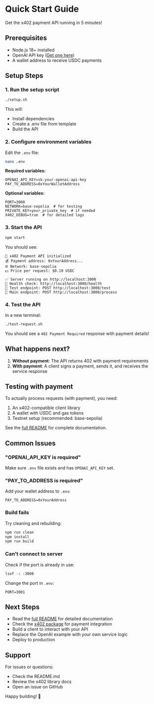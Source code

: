 # Quick Start Guide

Get the x402 payment API running in 5 minutes!

## Prerequisites

- Node.js 18+ installed
- OpenAI API key ([Get one here](https://platform.openai.com/api-keys))
- A wallet address to receive USDC payments

## Setup Steps

### 1. Run the setup script

```bash
./setup.sh
```

This will:
- Install dependencies
- Create a .env file from template
- Build the API

### 2. Configure environment variables

Edit the `.env` file:

```bash
nano .env
```

**Required variables:**

```env
OPENAI_API_KEY=sk-your-openai-api-key
PAY_TO_ADDRESS=0xYourWalletAddress
```

**Optional variables:**

```env
PORT=3000
NETWORK=base-sepolia  # for testing
PRIVATE_KEY=your_private_key  # if needed
X402_DEBUG=true  # for detailed logs
```

### 3. Start the API

```bash
npm start
```

You should see:

```
🚀 x402 Payment API initialized
💰 Payment address: 0xYourAddress...
🌐 Network: base-sepolia
💵 Price per request: $0.10 USDC

✅ Server running on http://localhost:3000
📖 Health check: http://localhost:3000/health
🧪 Test endpoint: POST http://localhost:3000/test
🚀 Main endpoint: POST http://localhost:3000/process
```

### 4. Test the API

In a new terminal:

```bash
./test-request.sh
```

You should see a `402 Payment Required` response with payment details!

## What happens next?

1. **Without payment**: The API returns 402 with payment requirements
2. **With payment**: A client signs a payment, sends it, and receives the service response

## Testing with payment

To actually process requests (with payment), you need:

1. An x402-compatible client library
2. A wallet with USDC and gas tokens
3. Testnet setup (recommended: base-sepolia)

See the [full README](./README.md) for complete documentation.

## Common Issues

### "OPENAI_API_KEY is required"

Make sure `.env` file exists and has `OPENAI_API_KEY` set.

### "PAY_TO_ADDRESS is required"

Add your wallet address to `.env`:

```env
PAY_TO_ADDRESS=0xYourAddress
```

### Build fails

Try cleaning and rebuilding:

```bash
npm run clean
npm install
npm run build
```

### Can't connect to server

Check if the port is already in use:

```bash
lsof -i :3000
```

Change the port in `.env`:

```env
PORT=3001
```

## Next Steps

- Read the [full README](./README.md) for detailed documentation
- Check the [x402 package](https://www.npmjs.com/package/x402) for payment integration
- Build a client to interact with your API
- Replace the OpenAI example with your own service logic
- Deploy to production

## Support

For issues or questions:
- Check the README.md
- Review the x402 library docs
- Open an issue on GitHub

Happy building! 🚀
